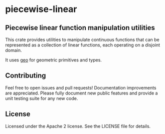 # piecewise-linear

## Piecewise linear function manipulation utilities

This crate provides utilities to manipulate continuous functions that
can be represented as a collection of linear functions, each operating
on a disjoint domain.

It uses [geo](https://github.com/georust/geo) for geometric primitives
and types.


## Contributing

Feel free to open issues and pull requests! Documentation improvements
are appreciated. Please fully document new public features and provide
a unit testing suite for any new code.

## License

Licensed under the Apache 2 license. See the LICENSE file for details.
